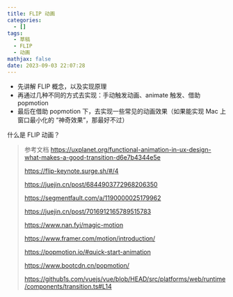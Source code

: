 ```yaml
---
title: FLIP 动画
categories:
  - []
tags:
  - 草稿
  - FLIP
  - 动画
mathjax: false
date: 2023-09-03 22:07:28
---
```


- 先讲解 FLIP 概念，以及实现原理
- 再通过几种不同的方式去实现：手动触发动画、animate 触发、借助 popmotion
- 最后在借助 popmotion 下，去实现一些常见的动画效果（如果能实现 Mac 上窗口最小化的 “神奇效果”，那最好不过）

什么是 FLIP 动画？

> 参考文档
> https://uxplanet.org/functional-animation-in-ux-design-what-makes-a-good-transition-d6e7b4344e5e
>
> https://flip-keynote.surge.sh/#/4
>
> https://juejin.cn/post/6844903772968206350
>
> https://segmentfault.com/a/1190000025179962
>
> https://juejin.cn/post/7016912165789515783
>
> https://www.nan.fyi/magic-motion
>
> https://www.framer.com/motion/introduction/
>
> https://popmotion.io/#quick-start-animation
>
> https://www.bootcdn.cn/popmotion/
>
> https://github1s.com/vuejs/vue/blob/HEAD/src/platforms/web/runtime/components/transition.ts#L14
